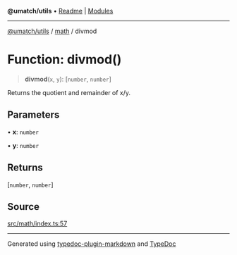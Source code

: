 **@umatch/utils** • [Readme](../../index.md) \| [Modules](../../modules.md)

***

[@umatch/utils](../../modules.md) / [math](../index.md) / divmod

# Function: divmod()

> **divmod**(`x`, `y`): [`number`, `number`]

Returns the quotient and remainder of x/y.

## Parameters

• **x**: `number`

• **y**: `number`

## Returns

[`number`, `number`]

## Source

[src/math/index.ts:57](https://github.com/umatch-oficial/utils/blob/4c813c4/src/math/index.ts#L57)

***

Generated using [typedoc-plugin-markdown](https://www.npmjs.com/package/typedoc-plugin-markdown) and [TypeDoc](https://typedoc.org/)
